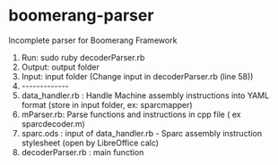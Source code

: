 # boomerang-parser 
Incomplete parser for Boomerang Framework <br>
1. Run: sudo ruby decoderParser.rb <br>
2. Output: output folder <br>
3. Input: input folder (Change input in decoderParser.rb (line 58)) <br>
4. -------------<br>
5. data_handler.rb : Handle Machine assembly instructions into YAML format (store in input folder, ex: sparcmapper) <br>
6. mParser.rb: Parse functions and instructions in cpp file ( ex sparcdecoder.m) <br>
7. sparc.ods : input of data_handler.rb - Sparc assembly instruction stylesheet (open by LibreOffice calc) <br>
8. decoderParser.rb : main function

